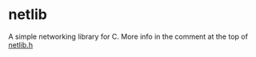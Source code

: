 # netlib

A simple networking library for C. More info in the comment at the top of [netlib.h](/netlib.h)
